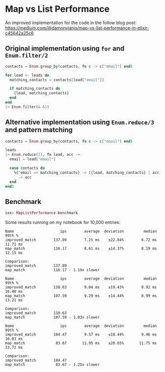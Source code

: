 # Map vs List Performance

An improved implementation for the code in the follow blog post:
https://medium.com/@damonvjanis/map-vs-list-performance-in-elixir-c45642a25c6

## Original implementation using `for` and `Enum.filter/2`

```elixir
contacts = Enum.group_by(contacts, fn c -> c["email"] end)

for lead <- leads do
  matching_contacts = contacts[lead["email"]]

  if matching_contacts do
    {lead, matching_contacts}
  end
end
|> Enum.filter(& &1)
```

## Alternative implementation using `Enum.reduce/3` and pattern matching

```elixir
contacts = Enum.group_by(contacts, fn c -> c["email"] end)

leads
|> Enum.reduce([], fn lead, acc ->
  email = lead["email"]

  case contacts do
    %{^email => matching_contacts} -> [{lead, matching_contacts} | acc]
    _ -> acc
  end
end)
```

## Benchmark

```elixir
iex> MapListPerformance.benchmark
```

Some results running on my notebook for 10,000 entries:
```
Name                     ips        average  deviation         median         99th %
improved_match        137.89        7.25 ms    ±22.84%        6.72 ms       11.71 ms
map_match             116.17        8.61 ms    ±14.37%        8.19 ms       12.15 ms

Comparison:
improved_match        137.89
map_match             116.17 - 1.19x slower
```

```
Name                     ips        average  deviation         median         99th %
improved_match        110.63        9.04 ms    ±19.43%        8.92 ms       16.40 ms
map_match             107.59        9.29 ms    ±14.44%        8.99 ms       13.21 ms

Comparison:
improved_match        110.63
map_match             107.59 - 1.03x slower
```

```
Name                     ips        average  deviation         median         99th %
improved_match        104.47        9.57 ms    ±18.44%        9.46 ms       16.03 ms
map_match              83.67       11.95 ms    ±20.65%       11.75 ms       23.72 ms

Comparison:
improved_match        104.47
map_match              83.67 - 1.25x slower
```
